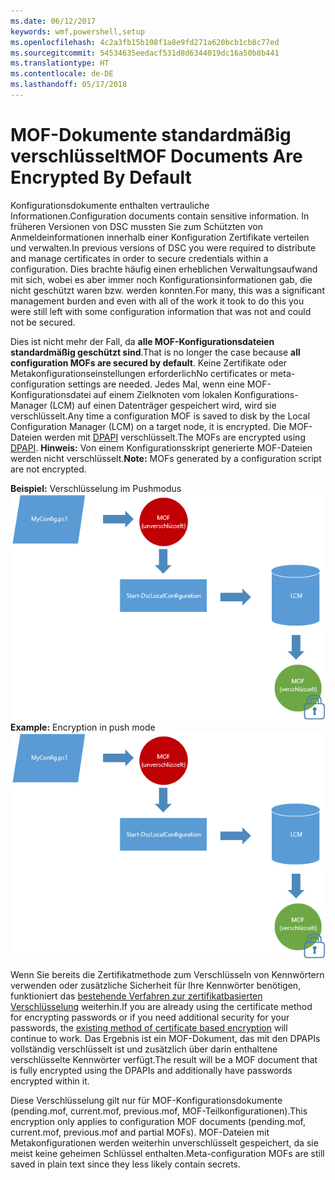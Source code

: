 ```yaml
---
ms.date: 06/12/2017
keywords: wmf,powershell,setup
ms.openlocfilehash: 4c2a3fb15b108f1a8e9fd271a620bcb1cb8c77ed
ms.sourcegitcommit: 54534635eedacf531d8d6344019dc16a50b8b441
ms.translationtype: HT
ms.contentlocale: de-DE
ms.lasthandoff: 05/17/2018
---
```

# <a name="mof-documents-are-encrypted-by-default"></a><span data-ttu-id="24acb-102">MOF-Dokumente standardmäßig verschlüsselt</span><span class="sxs-lookup"><span data-stu-id="24acb-102">MOF Documents Are Encrypted By Default</span></span>

<span data-ttu-id="24acb-103">Konfigurationsdokumente enthalten vertrauliche Informationen.</span><span class="sxs-lookup"><span data-stu-id="24acb-103">Configuration documents contain sensitive information.</span></span> <span data-ttu-id="24acb-104">In früheren Versionen von DSC mussten Sie zum Schützten von Anmeldeinformationen innerhalb einer Konfiguration Zertifikate verteilen und verwalten.</span><span class="sxs-lookup"><span data-stu-id="24acb-104">In previous versions of DSC you were required to distribute and manage certificates in order to secure credentials within a configuration.</span></span> <span data-ttu-id="24acb-105">Dies brachte häufig einen erheblichen Verwaltungsaufwand mit sich, wobei es aber immer noch Konfigurationsinformationen gab, die nicht geschützt waren bzw. werden konnten.</span><span class="sxs-lookup"><span data-stu-id="24acb-105">For many, this was a significant management burden and even with all of the work it took to do this you were still left with some configuration information that was not and could not be secured.</span></span>

<span data-ttu-id="24acb-106">Dies ist nicht mehr der Fall, da **alle MOF-Konfigurationsdateien standardmäßig geschützt sind**.</span><span class="sxs-lookup"><span data-stu-id="24acb-106">That is no longer the case because **all configuration MOFs are secured by default**.</span></span> <span data-ttu-id="24acb-107">Keine Zertifikate oder Metakonfigurationseinstellungen erforderlich</span><span class="sxs-lookup"><span data-stu-id="24acb-107">No certificates or meta-configuration settings are needed.</span></span> <span data-ttu-id="24acb-108">Jedes Mal, wenn eine MOF-Konfigurationsdatei auf einem Zielknoten vom lokalen Konfigurations-Manager (LCM) auf einen Datenträger gespeichert wird, wird sie verschlüsselt.</span><span class="sxs-lookup"><span data-stu-id="24acb-108">Any time a configuration MOF is saved to disk by the Local Configuration Manager (LCM) on a target node, it is encrypted.</span></span> <span data-ttu-id="24acb-109">Die MOF-Dateien werden mit [DPAPI](https://msdn.microsoft.com/library/ms995355.aspx) verschlüsselt.</span><span class="sxs-lookup"><span data-stu-id="24acb-109">The MOFs are encrypted using [DPAPI](https://msdn.microsoft.com/library/ms995355.aspx).</span></span> <span data-ttu-id="24acb-110">**Hinweis:** Von einem Konfigurationsskript generierte MOF-Dateien werden nicht verschlüsselt.</span><span class="sxs-lookup"><span data-stu-id="24acb-110">**Note:** MOFs generated by a configuration script are not encrypted.</span></span>

<span data-ttu-id="24acb-111">**Beispiel:** Verschlüsselung im Pushmodus ![MOF-Verschlüsselung](../images/MOF_Encryption.jpg)</span><span class="sxs-lookup"><span data-stu-id="24acb-111">**Example:** Encryption in push mode ![MOF Encryption](../images/MOF_Encryption.jpg)</span></span>

<span data-ttu-id="24acb-112">Wenn Sie bereits die Zertifikatmethode zum Verschlüsseln von Kennwörtern verwenden oder zusätzliche Sicherheit für Ihre Kennwörter benötigen, funktioniert das [bestehende Verfahren zur zertifikatbasierten Verschlüsselung](https://msdn.microsoft.com/powershell/dsc/securemof) weiterhin.</span><span class="sxs-lookup"><span data-stu-id="24acb-112">If you are already using the certificate method for encrypting passwords or if you need additional security for your passwords, the [existing method of certificate based encryption](https://msdn.microsoft.com/powershell/dsc/securemof) will continue to work.</span></span> <span data-ttu-id="24acb-113">Das Ergebnis ist ein MOF-Dokument, das mit den DPAPIs vollständig verschlüsselt ist und zusätzlich über darin enthaltene verschlüsselte Kennwörter verfügt.</span><span class="sxs-lookup"><span data-stu-id="24acb-113">The result will be a MOF document that is fully encrypted using the DPAPIs and additionally have passwords encrypted within it.</span></span>

<span data-ttu-id="24acb-114">Diese Verschlüsselung gilt nur für MOF-Konfigurationsdokumente (pending.mof, current.mof, previous.mof, MOF-Teilkonfigurationen).</span><span class="sxs-lookup"><span data-stu-id="24acb-114">This encryption only applies to configuration MOF documents (pending.mof, current.mof, previous.mof and partial MOFs).</span></span> <span data-ttu-id="24acb-115">MOF-Dateien mit Metakonfigurationen werden weiterhin unverschlüsselt gespeichert, da sie meist keine geheimen Schlüssel enthalten.</span><span class="sxs-lookup"><span data-stu-id="24acb-115">Meta-configuration MOFs are still saved in plain text since they less likely contain secrets.</span></span>
